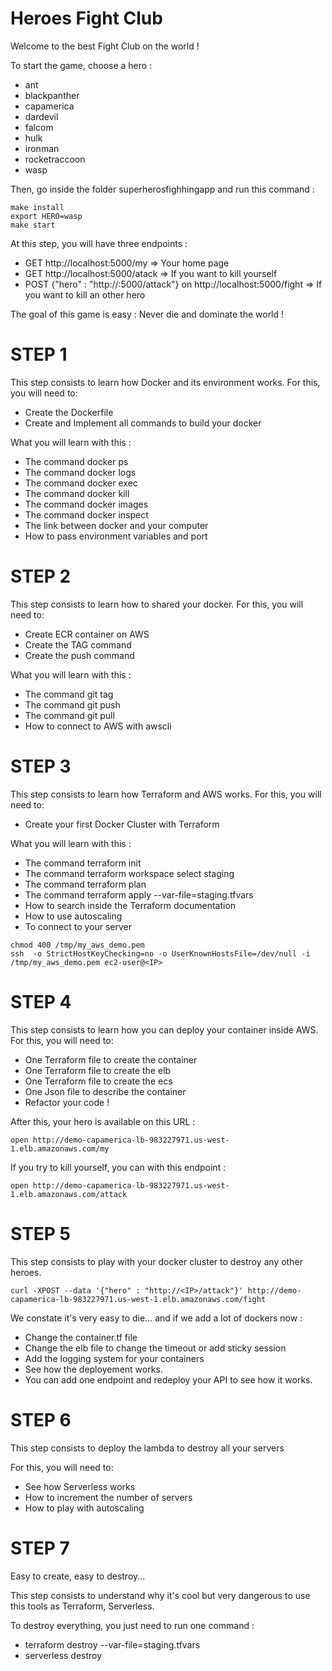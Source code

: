 Heroes Fight Club
===

Welcome to the best Fight Club on the world !

To start the game, choose a hero :
- ant
- blackpanther
- capamerica
- dardevil
- falcom
- hulk
- ironman
- rocketraccoon
- wasp

Then, go inside the folder superherosfighhingapp and run this command :


```
make install
export HERO=wasp
make start
```

At this step, you will have three endpoints :

- GET http://localhost:5000/my => Your home page
- GET http://localhost:5000/atack => If you want to kill yourself
- POST {"hero" : "http://<IP>:5000/attack"} on  http://localhost:5000/fight => If you want to kill an other hero


The goal of this game is easy : Never die and dominate the world !


# STEP 1

This step consists to learn how Docker and its environment works.
For this, you will need to:

- Create the Dockerfile
- Create and Implement all commands to build your docker

What you will learn with this :

- The command docker ps
- The command docker logs
- The command docker exec
- The command docker kill
- The command docker images
- The command docker inspect
- The link between docker and your computer
- How to pass environment variables and port
  

# STEP 2

This step consists to learn how to shared your docker.
For this, you will need to:

- Create ECR container on AWS
- Create the TAG command
- Create the push command

What you will learn with this :

- The command git tag
- The command git push
- The command git pull
- How to connect to AWS with awscli


# STEP 3

This step consists to learn how Terraform and AWS works.
For this, you will need to:

- Create your first Docker Cluster with Terraform

What you will learn with this :

- The command terraform init
- The command terraform workspace select staging
- The command terraform plan
- The command terraform apply --var-file=staging.tfvars
- How to search inside the Terraform documentation
- How to use autoscaling
- To connect to your server

```
chmod 400 /tmp/my_aws_demo.pem
ssh  -o StrictHostKeyChecking=no -o UserKnownHostsFile=/dev/null -i /tmp/my_aws_demo.pem ec2-user@<IP>
```

# STEP 4

This step consists to learn how you can deploy your container inside AWS.
For this, you will need to:

- One Terraform file to create the container
- One Terraform file to create the elb
- One Terraform file to create the ecs
- One Json file to describe the container
- Refactor your code !

After this, your hero is available on this URL :

```
open http://demo-capamerica-lb-983227971.us-west-1.elb.amazonaws.com/my
```

If you try to kill yourself, you can with this endpoint :

```
open http://demo-capamerica-lb-983227971.us-west-1.elb.amazonaws.com/attack
```


# STEP 5

This step consists to play with your docker cluster to destroy any other heroes.


```
curl -XPOST --data '{"hero" : "http://<IP>/attack"}' http://demo-capamerica-lb-983227971.us-west-1.elb.amazonaws.com/fight
```

We constate it's very easy to die... and if we add a lot of dockers now :

- Change the container.tf file
- Change the elb file to change the timeout or add sticky session
- Add the logging system for your containers
- See how the deployement works.
- You can add one endpoint and redeploy your API to see how it works.


# STEP 6

This step consists to deploy the lambda to destroy all your servers

For this, you will need to:

- See how Serverless works
- How to increment the number of servers
- How to play with autoscaling


# STEP 7

Easy to create, easy to destroy...

This step consists to understand why it's cool but very dangerous to use this tools as Terraform, Serverless.

To destroy everything, you just need to run one command :
- terraform destroy --var-file=staging.tfvars
- serverless destroy
